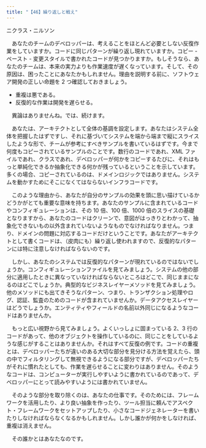 ```yaml
---
title: "【46】繰り返しと戦え"
---
```



ニクラス・ニルソン


　あなたのチームのデベロッパーは、考えることをほとんど必要としない反復作業をしていますか。コードに同じパターンが繰り返し現れていますか。コピー - ペースト - 変更スタイルで書かれたコードが見つかりますか。もしそうなら、あなたのチームは、本来の実力よりも作業速度が遅くなっています。そして、その原因は、困ったことにあなたかもしれません。理由を説明する前に、ソフトウェア開発の正しい命題を 2 つ確認しておきましょう。

  - 重複は悪である。
  - 反復的な作業は開発を遅らせる。

　異論はありませんね。では、続けます。

　あなたは、アーキテクトとして全体の基調を設定します。あなたはシステム全体を把握したはずですし、それに基づいてシステムを端から端まで縦にスライスしたような形で、チームが参考にすべきサンプルを書いているはずです。今まで何度もコピーされているサンプルのことです。数行のコードであれ、XML ファイルであれ、クラスであれ、デベロッパーが何かをコピーするたびに、それはもっと単純化できるか抽象化できる何かが残っているということを示しています。多くの場合、コピーされているのは、ドメインロジックではありません。システムを動かすためにそこになくてはならないインフラコードです。

　このような理由から、あなたが自分のサンプルの効果を頭に思い描けているかどうかがとても重要な意味を持ちます。あなたのサンプルに含まれているコードやコンフィギュレーションは、その 10 倍、100 倍、1000 倍のスライスの基礎となりますから、あなたのコードはクリーンで、意図がはっきりとわかって、抽象化できないもの以外含まれていないようなものでなければなりません。つまり、ドメインの問題に対応するコードだけということです。あなたがアーキテクトとして書くコードは、（皮肉にも）繰り返し使われますので、反復的なパターンには特に注意しなければならないのです。

　しかし、あなたのシステムでは反復的なパターンが現れているのではないでしょうか。コンフィギュレーションファイルを見てみましょう。システムの他の部分に適用したときに異なっていなければならないところはどこで、同じままになるのはどこでしょうか。典型的なビジネスレイヤーメソッドを見てみましょう。他のメソッドにも出てきそうなパターン、つまり、トランザクション処理やログ、認証、監査のためのコードが含まれていませんか。データアクセスレイヤーはどうでしょうか。エンティティやフィールドの名前以外同じになるようなコードはありませんか。

　もっと広い視野から見てみましょう。よくいっしょに固まっている 2、3 行のコードがあって、他のオブジェクトを操作しているのに、同じことをしているような感じがすることはありませんか。それはすべて反復の例です。コードの重複とは、デベロッパーたちが違いのある大切な部分を見分ける方法を覚えたら、頭の中でフィルタリングして無視できるようになる部分ですが、デベロッパーたちがそれに慣れたとしても、作業を遅らせることに変わりはありません。そのようなコードは、コンピューターが実行しやすいように書かれているのであって、デベロッパーにとって読みやすいようには書かれていません。

　そのような部分を取り除くのは、あなたの仕事です。そのためには、フレームワークを活用したり、より良い抽象を作ったり、ツール担当に頼んでアスペクト・フレームワークをセットアップしたり、小さなコードジェネレーターを書いたりしなければならなくなるかもしれません。しかし誰かが何かをしなければ、重複は消えません。

　その誰かとはあなたなのです。
